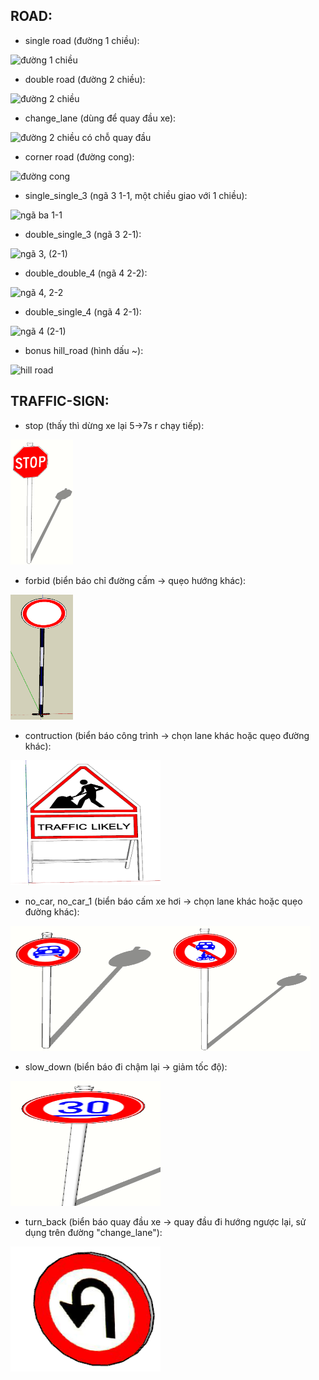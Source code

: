 ROAD:
----

- single road (đường 1 chiều):

![đường 1 chiều](https://3dwarehouse.sketchup.com/warehouse/v1.0/publiccontent/86cc6185-41ac-4a8d-9b7f-eef2f0b46ab3)

- double road (đường 2 chiều):

![đường 2 chiều](https://3dwarehouse.sketchup.com/warehouse/v1.0/publiccontent/60d042d3-c5af-43e8-9ab5-3e7d17fdc5d9)

- change_lane (dùng để quay đầu xe):

![đường 2 chiều có chỗ quay đầu](https://3dwarehouse.sketchup.com/warehouse/v1.0/publiccontent/b340048e-f8c8-4799-9df3-d12da9d10795)

- corner road (đường cong):

![đường cong](https://3dwarehouse.sketchup.com/warehouse/v1.0/publiccontent/79bea779-c695-46db-843a-636003f986d2)

- single_single_3 (ngã 3 1-1, một chiều giao với 1 chiều):

![ngã ba 1-1](https://3dwarehouse.sketchup.com/warehouse/v1.0/publiccontent/cd465168-1170-4796-a54b-94035d964812)

- double_single_3 (ngã 3 2-1):

![ngã 3, (2-1)](https://3dwarehouse.sketchup.com/warehouse/v1.0/publiccontent/a91195bf-ff20-46b6-ab5b-c8a146828b68)

- double_double_4 (ngã 4 2-2):

![ngã 4, 2-2](https://3dwarehouse.sketchup.com/warehouse/v1.0/publiccontent/7d6f9978-ed3b-44a5-b742-e30011dcc72c)

- double_single_4 (ngã 4 2-1):

![ngã 4 (2-1)](https://3dwarehouse.sketchup.com/warehouse/v1.0/publiccontent/e4cbb472-fe2c-47a0-b20d-fe5add619228)

- bonus hill_road (hình dấu ~):

![hill road](https://3dwarehouse.sketchup.com/warehouse/v1.0/publiccontent/c286aa63-e0d4-433a-9eb2-8fe9ce6881a2)

TRAFFIC-SIGN:
------------

- stop (thấy thì dừng xe lại 5->7s r chạy tiếp):
<img src="./Ah_dont_download_this/stop.png" width="100" height="200"/>

- forbid (biển báo chỉ đường cấm -> quẹo hướng khác):
<img src="./Ah_dont_download_this/forbid.png" width="100" height="200"/>

- contruction (biển báo công trình -> chọn lane khác hoặc quẹo đường khác):
<img src="./Ah_dont_download_this/contruction.png" width="240" height="200"/>

- no_car, no_car_1 (biển báo cấm xe hơi -> chọn lane khác hoặc quẹo đường khác):

<img src="./Ah_dont_download_this/no_car.png" width="240" height="200"/><img src="./Ah_dont_download_this/no_car_1.png" width="240" height="200"/>

- slow_down (biển báo đi chậm lại -> giảm tốc độ):
<img src="./Ah_dont_download_this/slow_down.png" width="240" height="200"/>

- turn_back (biển báo quay đầu xe -> quay đầu đi hướng ngược lại, sử dụng trên đường "change_lane"):
<img src="./Ah_dont_download_this/turn_back.png" width="240" height="200"/>

